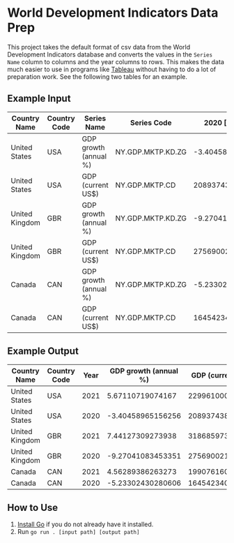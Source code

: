 # World Development Indicators Data Prep

This project takes the default format of csv data from the World Development
Indicators database and converts the values in the `Series Name` column to
columns and the year columns to rows. This makes the data much easier to use
in programs like [Tableau](https://www.tableau.com/) without having to do a lot
of preparation work. See the following two tables for an example.

## Example Input

| Country Name   | Country Code | Series Name           | Series Code       | 2020 [YR2020]     | 2021 [YR2021]    |
| -------------- | ------------ | --------------------- | ----------------- | ----------------- | ---------------- |
| United States  | USA          | GDP growth (annual %) | NY.GDP.MKTP.KD.ZG | -3.40458965156256 | 5.67110719074167 |
| United States  | USA          | GDP (current US$)     | NY.GDP.MKTP.CD    | 20893743833000    | 22996100000000   |
| United Kingdom | GBR          | GDP growth (annual %) | NY.GDP.MKTP.KD.ZG | -9.27041083453351 | 7.44127309273938 |
| United Kingdom | GBR          | GDP (current US$)     | NY.GDP.MKTP.CD    | 2756900214107.32  | 3186859739185.02 |
| Canada         | CAN          | GDP growth (annual %) | NY.GDP.MKTP.KD.ZG | -5.23302430280606 | 4.56289386263273 |
| Canada         | CAN          | GDP (current US$)     | NY.GDP.MKTP.CD    | 1645423407568.36  | 1990761609665.23 |

## Example Output

| Country Name   | Country Code | Year | GDP growth (annual %) | GDP (current US$) |
| -------------- | ------------ | ---- | --------------------- | ----------------- |
| United States  | USA          | 2021 | 5.67110719074167      | 22996100000000    |
| United States  | USA          | 2020 | -3.40458965156256     | 20893743833000    |
| United Kingdom | GBR          | 2021 | 7.44127309273938      | 3186859739185.02  |
| United Kingdom | GBR          | 2020 | -9.27041083453351     | 2756900214107.32  |
| Canada         | CAN          | 2021 | 4.56289386263273      | 1990761609665.23  |
| Canada         | CAN          | 2020 | -5.23302430280606     | 1645423407568.36  |

## How to Use

1. [Install Go](https://go.dev/dl/) if you do not already have it installed.
2. Run `go run . [input path] [output path]`

